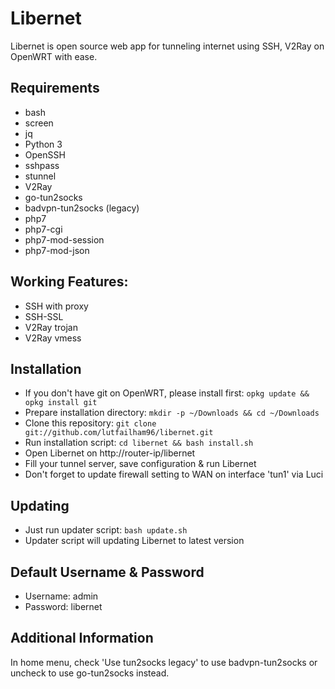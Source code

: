 # Libernet
Libernet is open source web app for tunneling internet using SSH, V2Ray on OpenWRT with ease.

## Requirements
- bash
- screen
- jq
- Python 3
- OpenSSH
- sshpass
- stunnel
- V2Ray
- go-tun2socks
- badvpn-tun2socks (legacy)
- php7
- php7-cgi
- php7-mod-session
- php7-mod-json

## Working Features:
- SSH with proxy
- SSH-SSL
- V2Ray trojan
- V2Ray vmess

## Installation
- If you don't have git on OpenWRT, please install first: ```opkg update && opkg install git```
- Prepare installation directory: ```mkdir -p ~/Downloads && cd ~/Downloads```
- Clone this repository: ```git clone git://github.com/lutfailham96/libernet.git```
- Run installation script: ```cd libernet && bash install.sh```
- Open Libernet on http://router-ip/libernet
- Fill your tunnel server, save configuration & run Libernet
- Don't forget to update firewall setting to WAN on interface 'tun1' via Luci

## Updating
- Just run updater script: ```bash update.sh```
- Updater script will updating Libernet to latest version

## Default Username & Password
- Username: admin
- Password: libernet

## Additional Information
In home menu, check 'Use tun2socks legacy' to use badvpn-tun2socks or uncheck to use go-tun2socks instead.
